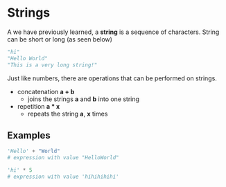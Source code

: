 # Strings

A we have previously learned, a **string** is a sequence of characters.
String can be short or long (as seen below)


```python
"hi"
"Hello World"
"This is a very long string!"
```

Just like numbers, there are operations that can be performed on strings.

- concatenation **a + b**
    - joins the strings **a** and **b** into one string
- repetition **a \* x**
    - repeats the string **a**, **x** times

## Examples

```python
'Hello' + "World" 
# expression with value "HelloWorld"

'hi' * 5
# expression with value 'hihihihihi'
